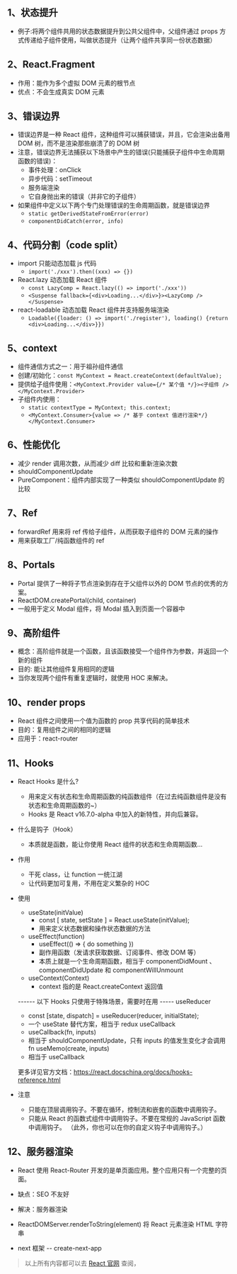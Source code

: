 ## 1、状态提升

- 例子:将两个组件共用的状态数据提升到公共父组件中，父组件通过 props 方式传递给子组件使用，叫做状态提升（让两个组件共享同一份状态数据）

## 2、React.Fragment

- 作用：能作为多个虚拟 DOM 元素的根节点
- 优点：不会生成真实 DOM 元素

## 3、错误边界

- 错误边界是一种 React 组件，这种组件可以捕获错误，并且，它会渲染出备用 DOM 树，而不是渲染那些崩溃了的 DOM 树
- 注意，错误边界无法捕获以下场景中产生的错误(只能捕获子组件中生命周期函数的错误)：
  - 事件处理：onClick
  - 异步代码：setTimeout
  - 服务端渲染
  - 它自身抛出来的错误（并非它的子组件）
- 如果组件中定义以下两个专门处理错误的生命周期函数，就是错误边界
  - `static getDerivedStateFromError(error)`
  - `componentDidCatch(error, info)`

## 4、代码分割（code split）

- import 只能动态加载 js 代码
  - `import('./xxx').then((xxx) => {})`
- React.lazy 动态加载 React 组件
  - `const LazyComp = React.lazy(() => import('./xxx'))`
  - `<Suspense fallback={<div>Loading...</div>}><LazyComp /></Suspense>`
- react-loadable 动态加载 React 组件并支持服务端渲染
  - `Loadable({loader: () => import('./register'), loading() {return <div>Loading...</div>}})`

## 5、context

- 组件通信方式之一：用于祖孙组件通信
- 创建/初始化：`const MyContext = React.createContext(defaultValue);`
- 提供给子组件使用：`<MyContext.Provider value={/* 某个值 */}><子组件 /></MyContext.Provider>`
- 子组件内使用：
  - `static contextType = MyContext; this.context;`
  - `<MyContext.Consumer>{value => /* 基于 context 值进行渲染*/}</MyContext.Consumer>`

## 6、性能优化

- 减少 render 调用次数，从而减少 diff 比较和重新渲染次数
- shouldComponentUpdate
- PureComponent：组件内部实现了一种类似 shouldComponentUpdate 的比较

## 7、Ref

- forwardRef 用来将 ref 传给子组件，从而获取子组件的 DOM 元素的操作
- 用来获取工厂/纯函数组件的 ref

## 8、Portals

- Portal 提供了一种将子节点渲染到存在于父组件以外的 DOM 节点的优秀的方案。
- ReactDOM.createPortal(child, container)
- 一般用于定义 Modal 组件，将 Modal 插入到页面一个容器中

## 9、高阶组件

- 概念：高阶组件就是一个函数，且该函数接受一个组件作为参数，并返回一个新的组件
- 目的: 能让其他组件复用相同的逻辑
- 当你发现两个组件有重复逻辑时，就使用 HOC 来解决。

## 10、render props

- React 组件之间使用一个值为函数的 prop 共享代码的简单技术
- 目的：复用组件之间的相同的逻辑
- 应用于：react-router

## 11、Hooks

- React Hooks 是什么?
  - 用来定义有状态和生命周期函数的纯函数组件（在过去纯函数组件是没有状态和生命周期函数的~）
  - Hooks 是 React v16.7.0-alpha 中加入的新特性，并向后兼容。
- 什么是钩子（Hook）
  - 本质就是函数，能让你使用 React 组件的状态和生命周期函数...
- 作用
  - 干死 class，让 function 一统江湖
  - 让代码更加可复用，不用在定义繁杂的 HOC
- 使用

  - useState(initValue)
    - const [ state, setState ] = React.useState(initValue);
    - 用来定义状态数据和操作状态数据的方法
  - useEffect(function)
    - useEffect(() => { do something })
    - 副作用函数（发请求获取数据、订阅事件、修改 DOM 等）
    - 本质上就是一个生命周期函数，相当于 componentDidMount 、 componentDidUpdate 和 componentWillUnmount
  - useContext(Context)
    - context 指的是 React.createContext 返回值

  ------ 以下 Hooks 只使用于特殊场景，需要时在用 -----
  useReducer

  - const [state, dispatch] = useReducer(reducer, initialState);
  - 一个 useState 替代方案，相当于 redux
    useCallback
  - useCallback(fn, inputs)
  - 相当于 shouldComponentUpdate，只有 inputs 的值发生变化才会调用 fn
    useMemo(create, inputs)
  - 相当于 useCallback

  更多详见官方文档：https://react.docschina.org/docs/hooks-reference.html

- 注意
  - 只能在顶层调用钩子。不要在循环，控制流和嵌套的函数中调用钩子。
  - 只能从 React 的函数式组件中调用钩子。不要在常规的 JavaScript 函数中调用钩子。
    （此外，你也可以在你的自定义钩子中调用钩子。）

## 12、服务器渲染

- React 使用 React-Router 开发的是单页面应用。整个应用只有一个完整的页面。
- 缺点：SEO 不友好
- 解决：服务器渲染

- ReactDOMServer.renderToString(element) 将 React 元素渲染 HTML 字符串
- next 框架 -- create-next-app

> 以上所有内容都可以去 [React 官网](https://reactjs.org/docs/getting-started.html "React官网") 查阅，
